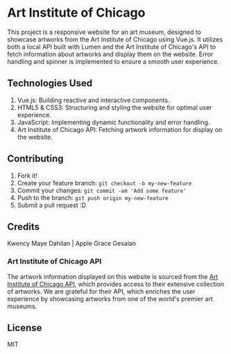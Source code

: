 # Art Institute of Chicago

This project is a responsive website for an art museum, designed to showcase artworks from the Art Institute of Chicago using Vue.js. It utilizes both a local API built with Lumen and the Art Institute of Chicago's API to fetch information about artworks and display them on the website. Error handling and spinner is implemented to ensure a smooth user experience.

## Technologies Used

1. Vue.js: Building reactive and interactive components.
2. HTML5 & CSS3: Structuring and styling the website for optimal user experience.
3. JavaScript: Implementing dynamic functionality and error handling.
4. Art Institute of Chicago API: Fetching artwork information for display on the website.

## Contributing

1. Fork it!
2. Create your feature branch: `git checkout -b my-new-feature`
3. Commit your changes: `git commit -am 'Add some feature'`
4. Push to the branch: `git push origin my-new-feature`
5. Submit a pull request :D

## Credits

Kwency Maye Dahilan | Apple Grace Gesalan

### Art Institute of Chicago API

The artwork information displayed on this website is sourced from the [Art Institute of Chicago API](https://api.artic.edu/docs/), which provides access to their extensive collection of artworks. We are grateful for their API, which enriches the user experience by showcasing artworks from one of the world's premier art museums.

## License

MIT
